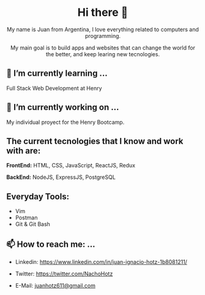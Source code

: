 <h1 align=center>  
    Hi there 👋
  </h1>

<p align=center>  
   My name is Juan from Argentina, I love everything related to computers and programming.
    </p>
    
<p align=center> 
    My main goal is to build apps and websites that can change the world for the better, and keep learing new tecnologies.
    </p>
    
## 🌱 I’m currently learning ...
Full Stack Web Development at Henry

## 🔭 I’m currently working on ...
My individual proyect for the Henry Bootcamp.

## The current tecnologies that I know and work with are: 

**FrontEnd:** HTML, CSS, JavaScript, ReactJS, Redux

**BackEnd:** NodeJS, ExpressJS, PostgreSQL

## Everyday Tools: 

- Vim
- Postman
- Git & Git Bash

## 📫 How to reach me: ...

- Linkedin: https://www.linkedin.com/in/juan-ignacio-hotz-1b8081211/

- Twitter: https://twitter.com/NachoHotz

- E-Mail: juanhotz611@gmail.com
<!--
**NachoHotz/NachoHotz** is a ✨ _special_ ✨ repository because its `README.md` (this file) appears on your GitHub profile.

Here are some ideas to get you started:

- 🔭 I’m currently working on ...
- 🌱 I’m currently learning ...
- 👯 I’m looking to collaborate on ...
- 🤔 I’m looking for help with ...
- 💬 Ask me about ...
- 📫 How to reach me: ...
- 😄 Pronouns: ...
- ⚡ Fun fact: ...
-->
